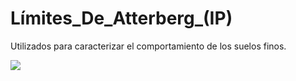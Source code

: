 # Límites_De_Atterberg_(IP)
Utilizados para caracterizar el comportamiento de los suelos finos.

![](https://github.com/ErikaVeleta/Limites_De_Astterberg/blob/main/Suelos.jpg)
